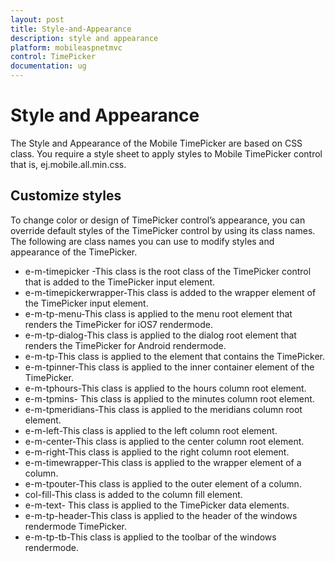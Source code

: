 ```yaml
---
layout: post
title: Style-and-Appearance
description: style and appearance
platform: mobileaspnetmvc
control: TimePicker
documentation: ug
---
```


# Style and Appearance

The Style and Appearance of the Mobile TimePicker are based on CSS class. You require a style sheet to apply styles to Mobile TimePicker control that is, ej.mobile.all.min.css.

## Customize styles

To change color or design of TimePicker control’s appearance, you can override default styles of the TimePicker control by using its class names. The following are class names you can use to modify styles and appearance of the TimePicker.

* e-m-timepicker	-This class is the root class of the TimePicker control that is added to the TimePicker input element.
* e-m-timepickerwrapper-This class is added to the wrapper element of the TimePicker input  element.
* e-m-tp-menu-This class is applied to the menu root element that renders the TimePicker for iOS7 rendermode.
* e-m-tp-dialog-This class is applied to the dialog root element that renders the TimePicker for Android rendermode.
* e-m-tp-This class is applied to the element that contains the TimePicker.
* e-m-tpinner-This class is applied to the inner container element of the TimePicker.
* e-m-tphours-This class is applied to the hours column root element. 
* e-m-tpmins- This class is applied to the minutes column root element. 
* e-m-tpmeridians-This class is applied to the meridians column root element. 
* e-m-left-This class is applied to the left column root element. 
* e-m-center-This class is applied to the center column root element. 
* e-m-right-This class is applied to the right column root element.
* e-m-timewrapper-This class is applied to the wrapper element of a column. 
* e-m-tpouter-This class is applied to the outer element of a column. 
* col-fill-This class is added to the column fill element.
* e-m-text- This class is applied to the TimePicker data elements.
* e-m-tp-header-This class is applied to the header of the windows rendermode TimePicker.
* e-m-tp-tb-This class is applied to the toolbar of the windows rendermode.



